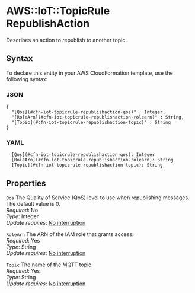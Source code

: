 # AWS::IoT::TopicRule RepublishAction<a name="aws-properties-iot-topicrule-republishaction"></a>

Describes an action to republish to another topic\.

## Syntax<a name="aws-properties-iot-topicrule-republishaction-syntax"></a>

To declare this entity in your AWS CloudFormation template, use the following syntax:

### JSON<a name="aws-properties-iot-topicrule-republishaction-syntax.json"></a>

```
{
  "[Qos](#cfn-iot-topicrule-republishaction-qos)" : Integer,
  "[RoleArn](#cfn-iot-topicrule-republishaction-rolearn)" : String,
  "[Topic](#cfn-iot-topicrule-republishaction-topic)" : String
}
```

### YAML<a name="aws-properties-iot-topicrule-republishaction-syntax.yaml"></a>

```
  [Qos](#cfn-iot-topicrule-republishaction-qos): Integer
  [RoleArn](#cfn-iot-topicrule-republishaction-rolearn): String
  [Topic](#cfn-iot-topicrule-republishaction-topic): String
```

## Properties<a name="aws-properties-iot-topicrule-republishaction-properties"></a>

`Qos`  <a name="cfn-iot-topicrule-republishaction-qos"></a>
The Quality of Service \(QoS\) level to use when republishing messages\. The default value is 0\.  
*Required*: No  
*Type*: Integer  
*Update requires*: [No interruption](https://docs.aws.amazon.com/AWSCloudFormation/latest/UserGuide/using-cfn-updating-stacks-update-behaviors.html#update-no-interrupt)

`RoleArn`  <a name="cfn-iot-topicrule-republishaction-rolearn"></a>
The ARN of the IAM role that grants access\.  
*Required*: Yes  
*Type*: String  
*Update requires*: [No interruption](https://docs.aws.amazon.com/AWSCloudFormation/latest/UserGuide/using-cfn-updating-stacks-update-behaviors.html#update-no-interrupt)

`Topic`  <a name="cfn-iot-topicrule-republishaction-topic"></a>
The name of the MQTT topic\.  
*Required*: Yes  
*Type*: String  
*Update requires*: [No interruption](https://docs.aws.amazon.com/AWSCloudFormation/latest/UserGuide/using-cfn-updating-stacks-update-behaviors.html#update-no-interrupt)